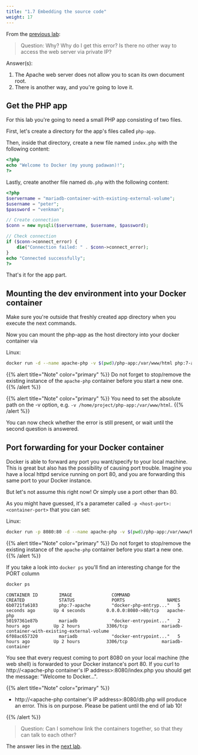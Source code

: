 ```yaml
---
title: "1.7 Embedding the source code"
weight: 17
---
```


From the [previous lab](../06_frontendcontainer/):

> Question: Why? Why do I get this error? Is there no other way to access the web server via private IP?

Answer(s):

1. The Apache web server does not allow you to scan its own document root.
2. There is another way, and you're going to love it.


## Get the PHP app

For this lab you're going to need a small PHP app consisting of two files.

First, let's create a directory for the app's files called `php-app`.

Then, inside that directory, create a new file named `index.php` with the following content:

```php
<?php
echo "Welcome to Docker (my young padawan)!";
?>
```

Lastly, create another file named `db.php` with the following content:

```php
<?php
$servername = "mariadb-container-with-existing-external-volume";
$username = "peter";
$password = "venkman";

// Create connection
$conn = new mysqli($servername, $username, $password);

// Check connection
if ($conn->connect_error) {
    die("Connection failed: " . $conn->connect_error);
}
echo "Connected successfully";
?>
```

That's it for the app part.


## Mounting the dev environment into your Docker container

Make sure you're outside that freshly created app directory when you execute the next commands.

Now you can mount the php-app as the host directory into your docker container via

Linux:

```bash
docker run -d --name apache-php -v $(pwd)/php-app:/var/www/html php:7-apache
```

{{% alert title="Note" color="primary" %}}
Do not forget to stop/remove the existing instance of the `apache-php` container before you start a new one.
{{% /alert %}}

{{% alert title="Note" color="primary" %}}
You need to set the absolute path on the -v option, e.g. `-v /home/project/php-app:/var/www/html`.
{{% /alert %}}

You can now check whether the error is still present, or wait until the second question is answered.


## Port forwarding for your Docker container

Docker is able to forward any port you want/specify to your local machine. This is great but also has the possibility of causing port trouble.
Imagine you have a local httpd service running on port 80, and you are forwarding this same port to your Docker instance.

But let's not assume this right now! Or simply use a port other than 80.

As you might have guessed, it's a parameter called `-p <host-port>:<container-port>` that you can set:

Linux:

```bash
docker run -p 8080:80 -d --name apache-php -v $(pwd)/php-app:/var/www/html php:7-apache
```

{{% alert title="Note" color="primary" %}}
Do not forget to stop/remove the existing instance of the `apache-php` container before you start a new one.
{{% /alert %}}

If you take a look into `docker ps` you'll find an interesting change for the PORT column

```bash
docker ps
```

```
CONTAINER ID        IMAGE               COMMAND                  CREATED             STATUS              PORTS                NAMES
6b0721fa6103        php:7-apache        "docker-php-entryp..."   5 seconds ago       Up 4 seconds        0.0.0.0:8080->80/tcp   apache-php
50197361e87b        mariadb             "docker-entrypoint..."   2 hours ago         Up 2 hours          3306/tcp             mariadb-container-with-existing-external-volume
6f08ac657320        mariadb             "docker-entrypoint..."   5 hours ago         Up 2 hours          3306/tcp             mariadb-container
```

You see that every request coming to port 8080 on your local machine (the web shell) is forwarded to your Docker instance's port 80.
If you curl to http://\<apache-php container's IP address>:8080/index.php you should get the message: "Welcome to Docker...".

{{% alert title="Note" color="primary" %}}

* http://\<apache-php container's IP address>:8080/db.php will produce an error. This is on purpose. Please be patient until the end of lab 10!

{{% /alert %}}

> Question: Can I somehow link the containers together, so that they can talk to each other?

The answer lies in the [next lab](../08_linkingfrontendandbackend/).

